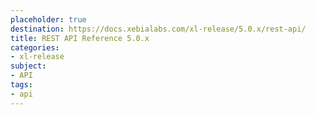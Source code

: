 ```yaml
---
placeholder: true
destination: https://docs.xebialabs.com/xl-release/5.0.x/rest-api/
title: REST API Reference 5.0.x
categories: 
- xl-release
subject:
- API
tags:
- api
---
```


